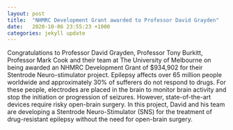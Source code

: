 ```yaml
---
layout: post
title:  "NHMRC Development Grant awarded to Professor David Grayden"
date:   2020-10-06 23:55:23 +1000
categories: jekyll update
---
```

Congratulations to Professor David Grayden, Professor Tony Burkitt, Professor Mark Cook and their team at The University of Melbourne on being awarded an NHMRC Development Grant of $934,902 for their Stentrode Neuro-stimulator project. Epilepsy affects over 65 million people worldwide and approximately 30% of sufferers do not respond to drugs. For these people, electrodes are placed in the brain to monitor brain activity and stop the initiation or progression of seizures. However, state-of-the-art devices require risky open-brain surgery. In this project, David and his team are developing a Stentrode Neuro-Stimulator (SNS) for the treatment of drug-resistant epilepsy without the need for open-brain surgery.


